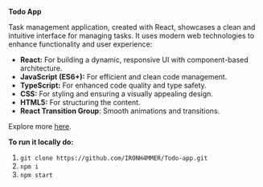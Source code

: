 **Todo App**

Task management application, created with React, showcases a clean and intuitive interface for managing tasks. It uses modern web technologies to enhance functionality and user experience:

- **React:** For building a dynamic, responsive UI with component-based architecture.
- **JavaScript (ES6+):** For efficient and clean code management.
- **TypeScript:** For enhanced code quality and type safety.
- **CSS:** For styling and ensuring a visually appealing design.
- **HTML5:** For structuring the content.
- **React Transition Group**: Smooth animations and transitions.

Explore more [here](https://ironh4mmer.github.io/Todo-app/).

**To run it locally do:**

1. ```git clone https://github.com/IRONH4MMER/Todo-app.git```
2. ```npm i```
2. ```npm start```

